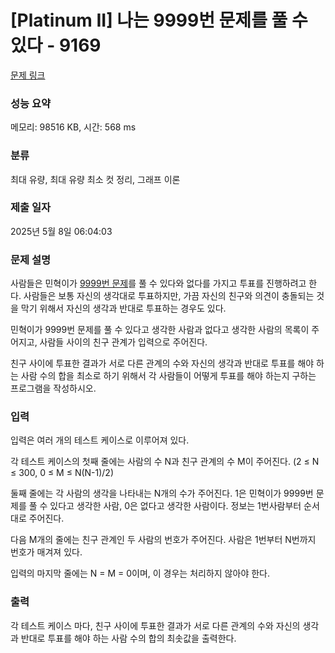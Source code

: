 # [Platinum II] 나는 9999번 문제를 풀 수 있다 - 9169 

[문제 링크](https://www.acmicpc.net/problem/9169) 

### 성능 요약

메모리: 98516 KB, 시간: 568 ms

### 분류

최대 유량, 최대 유량 최소 컷 정리, 그래프 이론

### 제출 일자

2025년 5월 8일 06:04:03

### 문제 설명

<p>사람들은 민혁이가 <a href="https://www.acmicpc.net/problem/9999">9999번 문제</a>를 풀 수 있다와 없다를 가지고 투표를 진행하려고 한다. 사람들은 보통 자신의 생각대로 투표하지만, 가끔 자신의 친구와 의견이 충돌되는 것을 막기 위해서 자신의 생각과 반대로 투표하는 경우도 있다.</p>

<p>민혁이가 9999번 문제를 풀 수 있다고 생각한 사람과 없다고 생각한 사람의 목록이 주어지고, 사람들 사이의 친구 관계가 입력으로 주어진다. </p>

<p>친구 사이에 투표한 결과가 서로 다른 관계의 수와 자신의 생각과 반대로 투표를 해야 하는 사람 수의 합을 최소로 하기 위해서 각 사람들이 어떻게 투표를 해야 하는지 구하는 프로그램을 작성하시오.</p>

### 입력 

 <p>입력은 여러 개의 테스트 케이스로 이루어져 있다.</p>

<p>각 테스트 케이스의 첫째 줄에는 사람의 수 N과 친구 관계의 수 M이 주어진다. (2 ≤ N ≤ 300, 0 ≤ M ≤ N(N-1)/2)</p>

<p>둘째 줄에는 각 사람의 생각을 나타내는 N개의 수가 주어진다. 1은 민혁이가 9999번 문제를 풀 수 있다고 생각한 사람, 0은 없다고 생각한 사람이다. 정보는 1번사람부터 순서대로 주어진다.</p>

<p>다음 M개의 줄에는 친구 관계인 두 사람의 번호가 주어진다. 사람은 1번부터 N번까지 번호가 매겨져 있다.</p>

<p>입력의 마지막 줄에는 N = M = 0이며, 이 경우는 처리하지 않아야 한다.</p>

### 출력 

 <p>각 테스트 케이스 마다, 친구 사이에 투표한 결과가 서로 다른 관계의 수와 자신의 생각과 반대로 투표를 해야 하는 사람 수의 합의 최솟값을 출력한다.</p>

